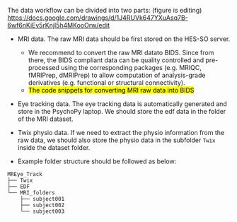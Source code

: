 The data workflow can be divided into two parts: (figure is editing)
https://docs.google.com/drawings/d/1J4RUVk647YXuAsq7B-6wf6nKiEy5rKnjl5h4MKooOrw/edit

- MRI data. The raw MRI data should be first stored on the HES-SO server. 
    - We recommend to convert the raw MRI datato BIDS. Since from there, the BIDS compliant data can be quality controlled and pre-processed using the corresponding packages (e.g. MRIQC, fMRIPrep, dMRIPrep) to allow computation of analysis-grade derivatives (e.g. functional or structural connectivity). 
    - <mark> The code snippets for converting MRI raw data into BIDS</mark>
- Eye tracking data. The eye tracking data is automatically generated and store in the PsychoPy laptop. We should store the edf data in the folder of the MRI dataset.

- Twix physio data. If we need to extract the physio information from the raw data, we should also store the physio data in the subfolder `Twix` inside the dataset folder.
  
- Example folder structure should be followed as below:

```
MREye_Track
├── Twix
├── EDF
└── MRI_folders
    ├── subject001
    ├── subject002
    └── subject003
```